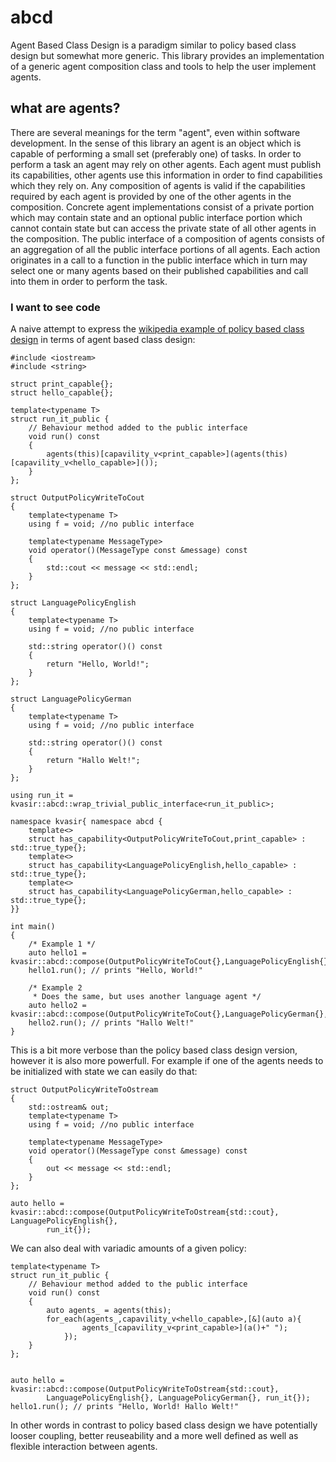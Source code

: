 # abcd
Agent Based Class Design is a paradigm similar to policy based class design but somewhat more generic. This library provides an implementation of a generic agent composition class and tools to help the user implement agents.

## what are agents?
There are several meanings for the term "agent", even within software development. In the sense of this library an agent is an object which is capable of performing a small set (preferably one) of tasks. In order to perform a task an agent may rely on other agents. Each agent must publish its capabilities, other agents use this information in order to find capabilities which they rely on. Any composition of agents is valid if the capabilities required by each agent is provided by one of the other agents in the composition. 
Concrete agent implementations consist of a private portion which may contain state and an optional public interface portion which cannot contain state but can access the private state of all other agents in the composition. The public interface of a composition of agents consists of an aggregation of all the public interface portions of all agents. Each action originates in a call to a function in the public interface which in turn may select one or many agents based on their published capabilities and call into them in order to perform the task.

### I want to see code
A naive attempt to express the [wikipedia example of policy based class design](https://en.wikipedia.org/wiki/Policy-based_design) in terms of agent based class design:
```
#include <iostream>
#include <string>

struct print_capable{};
struct hello_capable{};

template<typename T>
struct run_it_public {
    // Behaviour method added to the public interface
    void run() const
    {
        agents(this)[capavility_v<print_capable>](agents(this)[capavility_v<hello_capable>]());
    }
};
 
struct OutputPolicyWriteToCout
{
    template<typename T>
    using f = void; //no public interface

    template<typename MessageType>
    void operator()(MessageType const &message) const
    {
        std::cout << message << std::endl;
    }
};
 
struct LanguagePolicyEnglish
{
    template<typename T>
    using f = void; //no public interface

    std::string operator()() const
    {
        return "Hello, World!";
    }
};

struct LanguagePolicyGerman
{
    template<typename T>
    using f = void; //no public interface

    std::string operator()() const
    {
        return "Hallo Welt!";
    }
};

using run_it = kvasir::abcd::wrap_trivial_public_interface<run_it_public>;

namespace kvasir{ namespace abcd {
    template<>
    struct has_capability<OutputPolicyWriteToCout,print_capable> : std::true_type{};
    template<>
    struct has_capability<LanguagePolicyEnglish,hello_capable> : std::true_type{};
    template<>
    struct has_capability<LanguagePolicyGerman,hello_capable> : std::true_type{};
}}
 
int main()
{
    /* Example 1 */
    auto hello1 = kvasir::abcd::compose(OutputPolicyWriteToCout{},LanguagePolicyEnglish{},run_it{});
    hello1.run(); // prints "Hello, World!"
 
    /* Example 2
     * Does the same, but uses another language agent */
    auto hello2 = kvasir::abcd::compose(OutputPolicyWriteToCout{},LanguagePolicyGerman{},run_it{});
    hello2.run(); // prints "Hallo Welt!"
}
```
This is a bit more verbose than the policy based class design version, however it is also more powerfull. For example if one of the agents needs to be initialized with state we can easily do that:
```
struct OutputPolicyWriteToOstream
{
    std::ostream& out;
    template<typename T>
    using f = void; //no public interface

    template<typename MessageType>
    void operator()(MessageType const &message) const
    {
        out << message << std::endl;
    }
};

auto hello = kvasir::abcd::compose(OutputPolicyWriteToOstream{std::cout}, LanguagePolicyEnglish{},
        run_it{});
```
We can also deal with variadic amounts of a given policy:
```
template<typename T>
struct run_it_public {
    // Behaviour method added to the public interface
    void run() const
    {
        auto agents_ = agents(this);
        for_each(agents_,capavility_v<hello_capable>,[&](auto a){
                agents_[capavility_v<print_capable>](a()+" ");
            });
    }
};


auto hello = kvasir::abcd::compose(OutputPolicyWriteToOstream{std::cout},
        LanguagePolicyEnglish{}, LanguagePolicyGerman{}, run_it{});
hello1.run(); // prints "Hello, World! Hallo Welt!"
```
In other words in contrast to policy based class design we have potentially looser coupling, better reuseability and a more well defined as well as flexible interaction between agents. 


